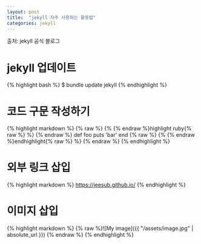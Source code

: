 ```yaml
---
layout: post
title:  "jekyll 자주 사용하는 활용법"
categories: jekyll
---
```

출처: jekyll 공식 블로그

# jekyll 업데이트

{% highlight bash %}
$ bundle update jekyll
{% endhighlight %}

# 코드 구문 작성하기

{% highlight markdown %}
{% raw %} {% {% endraw %}highlight ruby{% raw %} %} {% endraw %}
  def foo
    puts 'bar'
  end
{% raw %} {% {% endraw %}endhighlight{% raw %} %} {% endraw %}
{% endhighlight %}


# 외부 링크 삽입

{% highlight markdown %}
<https://jeesub.github.io/>
{% endhighlight %}

# 이미지 삽입

{% highlight markdown %}
{% raw %}![My image]({{ "/assets/image.jpg" | absolute_url }}) {% endraw %}
{% endhighlight %}
